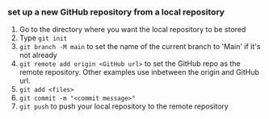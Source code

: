 ### set up a new GitHub repository from a local repository
1. Go to the directory where you want the local repository to be stored
2. Type `git init`
3. `git branch -M main` to set the name of the current branch to 'Main' if it's not already
4. `git remote add origin <GitHub url>` to set the GitHub repo as the remote repository. Other examples use <username> inbetween the origin and GitHub url. 
5. `git add <files>`
6. `git commit -m "<commit message>"`
7. `git push` to push your local repository to the remote repository